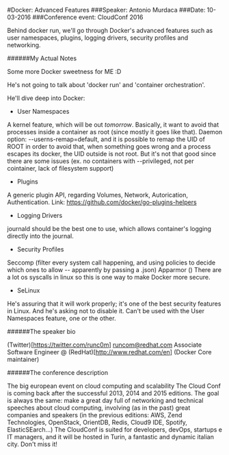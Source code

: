 #Docker: Advanced Features
###Speaker: Antonio Murdaca
###Date: 10-03-2016
###Conference event: CloudConf 2016

Behind docker run, we'll go through Docker's advanced features such as user namespaces, plugins, logging drivers, security profiles and networking.

######My Actual Notes

Some more Docker sweetness for ME :D

He's not going to talk about 'docker run' and 'container orchestration'.

He'll dive deep into Docker:

- User Namespaces

A kernel feature, which will be out *tomorrow*. Basically, it want to avoid that processes inside a container as root (since mostly it goes like that).
Daemon option: --userns-remap=default, and it is possible to remap the UID of ROOT in order to avoid that, when something goes wrong and a process escapes its docker, the UID outside is not root.
But it's not that good since there are some issues (ex. no containers with --privileged, not per cointainer, lack of filesystem support)

- Plugins

A generic plugin API, regarding Volumes, Network, Autorication, Authentication. Link: https://github.com/docker/go-plugins-helpers

- Logging Drivers

journald should be the best one to use, which allows container's logging directly into the journal.

- Security Profiles

Seccomp (filter every system call happening, and using policies to decide which ones to allow -- apparently by passing a .json)
Apparmor ()
There are a lot os syscalls in linux so this is one way to make Docker more secure.

- SeLinux

He's assuring that it will work properly; it's one of the best security features in Linux.
And he's asking not to disable it.
Can't be used with the User Namespaces feature, one or the other.

######The speaker bio

(Twitter)[https://twitter.com/runc0m]
runcom@redhat.com
Associate Software Engineer @ (RedHat)[http://www.redhat.com/en] (Docker Core maintainer)

######The conference description

The big european event on cloud computing and scalability
The Cloud Conf is coming back after the successful 2013, 2014 and 2015 editions.
The goal is always the same: make a great day full of networking and technical speeches about cloud computing, involving (as in the past) great companies and speakers (in the previous editions: AWS, Zend Technologies, OpenStack, OrientDB, Redis, Cloud9 IDE, Spotify, ElasticSEarch...)
The CloudConf is suited for developers, devOps, startups e IT managers, and it will be hosted in Turin, a fantastic and dynamic italian city. Don't miss it!